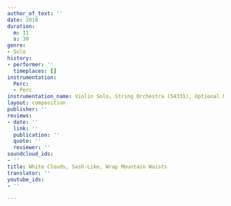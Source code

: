 ```yaml
---
author_of_text: ''
date: 2010
duration:
  m: 11
  s: 30
genre:
- Solo
history:
- performer: ''
  timeplaces: []
instrumentation:
  Perc:
  - Perc
instrumentation_name: Violin Solo, String Orchestra (54331), Optional Percussion (Vib./Mar./Glsp.)
layout: composition
publisher: ''
reviews:
- date: ''
  link: ''
  publication: ''
  quote: ''
  reviewer: ''
soundcloud_ids:
- ''
title: White Clouds, Sash-Like, Wrap Mountain Waists
translator: ''
youtube_ids:
- ''

---
```

